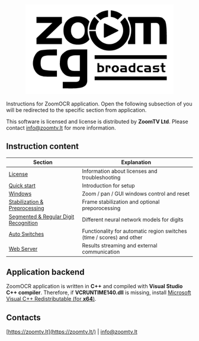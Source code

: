 <p align="center">
  <img width="400" src="https://github.com/rytisss/ZoomOCR/blob/main/res/ZoomCG_Black.png">
</p>  

Instructions for ZoomOCR application. Open the following subsection of you will be redirected to the specific section from application.  
  
This software is licensed and license is distributed by **ZoomTV Ltd**. Please contact [info@zoomtv.lt](info@zoomtv.lt) for more information.  
  
## Instruction content 
  
| Section  | Explanation |
| ------------- | ------------- |
| [License](https://github.com/rytisss/ZoomOCR/blob/main/License/README.md)  | Information about licenses and troubleshooting  |
| [Quick start](https://github.com/rytisss/ZoomOCR/blob/main/QuickStart/README.md)  | Introduction for setup  |
| [Windows](https://github.com/rytisss/ZoomOCR/tree/main/Windows/README.md)  | Zoom / pan / GUI windows control and reset  |
| [Stabilization & Preprocessing](https://github.com/rytisss/ZoomOCR/blob/main/StabilizationPreprocessing/README.md) | Frame stabilization and optional preporocessing  |
| [Segmented & Regular Digit Recognition](https://github.com/rytisss/ZoomOCR/blob/main/ClassificationNetwork/README.md) | Different neural network models for digits |
| [Auto Switches](https://github.com/rytisss/ZoomOCR/tree/main/TimeScoreSwitches/README.md)  | Functionality for automatic region switches (time / scores) and other  |
| [Web Server](https://github.com/rytisss/ZoomOCR/tree/main/Webserver/README.md)  | Results streaming and external communication  |
  
## Application backend  
  
ZoomOCR application is written in **C++** and compiled with **Visual Studio C++ compiler**. Therefore, if **VCRUNTIME140.dll** is missing, install [Microsoft Visual C++ Redistributable (for **x64**)](https://docs.microsoft.com/en-US/cpp/windows/latest-supported-vc-redist?view=msvc-170).
  
## Contacts  
[https://zoomtv.lt](https://zoomtv.lt/) | [info@zoomtv.lt](info@zoomtv.lt)
